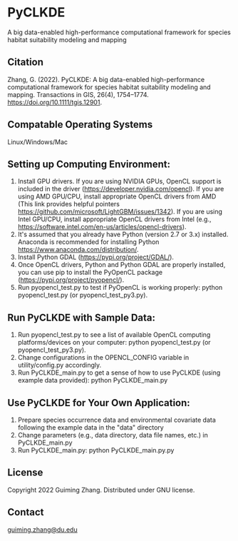# PyCLKDE
A big data-enabled high-performance computational framework for species habitat suitability modeling and mapping

## Citation
Zhang, G. (2022). PyCLKDE: A big data-enabled high-performance computational framework for species habitat suitability modeling and mapping. Transactions in GIS, 26(4), 1754–1774. https://doi.org/10.1111/tgis.12901.

## Compatable Operating Systems
Linux/Windows/Mac

## Setting up Computing Environment:
1. Install GPU drivers. If you are using NVIDIA GPUs, OpenCL support is included in the driver (https://developer.nvidia.com/opencl). If you are using AMD GPU/CPU, install appropriate OpenCL drivers from AMD (This link provides helpful pointers https://github.com/microsoft/LightGBM/issues/1342). If you are using Intel GPU/CPU, install appropriate OpenCL drivers from Intel (e.g., https://software.intel.com/en-us/articles/opencl-drivers).    
2. It's assumed that you already have Python (version 2.7 or 3.x) installed. Anaconda is recommended for installing Python https://www.anaconda.com/distribution/.
3. Install Python GDAL (https://pypi.org/project/GDAL/).
4. Once OpenCL drivers, Python and Python GDAL are properly installed, you can use pip to install the PyOpenCL package (https://pypi.org/project/pyopencl/). 
5. Run pyopencl_test.py to test if PyOpenCL is working properly: python pyopencl_test.py (or pyopencl_test_py3.py).

## Run PyCLKDE with Sample Data:
1. Run pyopencl_test.py to see a list of available OpenCL computing platforms/devices on your computer: python pyopencl_test.py (or pyopencl_test_py3.py).
2. Change configurations in the OPENCL_CONFIG variable in utility/config.py accordingly.
3. Run PyCLKDE_main.py to get a sense of how to use PyCLKDE (using example data provided): python PyCLKDE_main.py

## Use PyCLKDE for Your Own Application:
1. Prepare species occurrence data and environmental covariate data following the example data in the "data" directory
2. Change parameters (e.g., data directory, data file names, etc.) in PyCLKDE_main.py
3. Run PyCLKDE_main.py: python PyCLKDE_main.py.py

## License
Copyright 2022 Guiming Zhang. Distributed under GNU license.

## Contact
guiming.zhang@du.edu

